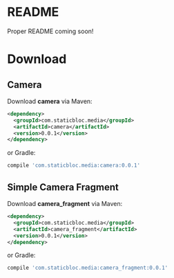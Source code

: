 # README
Proper README coming soon!

# Download

## Camera
Download **camera** via Maven:
```xml
<dependency>
  <groupId>com.staticbloc.media</groupId>
  <artifactId>camera</artifactId>
  <version>0.0.1</version>
</dependency>
```

or Gradle:
```groovy
compile 'com.staticbloc.media:camera:0.0.1'
```

## Simple Camera Fragment
Download **camera_fragment** via Maven:
```xml
<dependency>
  <groupId>com.staticbloc.media</groupId>
  <artifactId>camera_fragment</artifactId>
  <version>0.0.1</version>
</dependency>
```

or Gradle:
```groovy
compile 'com.staticbloc.media:camera_fragment:0.0.1'
```